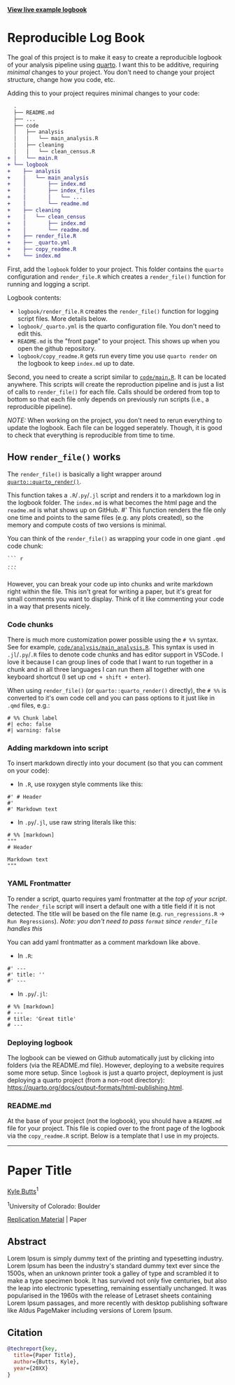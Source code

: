 <div class="center">
  <a href='https://kylebutts.github.io/repro_project'><b>View live example logbook</b></a>
</div>

# Reproducible Log Book

The goal of this project is to make it easy to create a reproducible logbook of your analysis pipeline using [quarto](https://quarto.org/). I want this to be additive, requiring *minimal* changes to your project. You don't need to change your project structure, change how you code, etc. 

Adding this to your project requires minimal changes to your code:

```diff
  .
  ├── README.md
  ├── ...
  ├── code
  │   ├── analysis
  │   │   └── main_analysis.R
  │   ├── cleaning
  │   │   └── clean_census.R
+ │   └── main.R
+ └── logbook
+    ├── analysis
+    │   └── main_analysis
+    │       ├── index.md
+    │       ├── index_files
+    │       │   └── ...
+    │       └── readme.md
+    ├── cleaning
+    │   └── clean_census
+    │       ├── index.md
+    │       └── readme.md
+    ├── render_file.R
+    ├── _quarto.yml
+    ├── copy_readme.R
+    └── index.md
```

First, add the `logbook` folder to your project. This folder contains the `quarto` configuration and `render_file.R` which creates a `render_file()` function for running and logging a script.

Logbook contents:
- `logbook/render_file.R` creates the `render_file()` function for logging script files. More details below.
- `logbook/_quarto.yml` is the quarto configuration file. You don't need to edit this.
- `README.md` is the "front page" to your project. This shows up when you open the github repository. 
- `logbook/copy_readme.R` gets run every time you use `quarto render` on the logbook to keep `index.md` up to date.

Second, you need to create a script similar to [`code/main.R`](https://github.com/kylebutts/repro_project/blob/main/code/main.R). It can be located anywhere. This scripts will create the reproduction pipeline and is just a list of calls to `render_file()` for each file. Calls should be ordered from top to bottom so that each file only depends on previously run scripts (i.e., a reproducible pipeline). 

*NOTE:* When working on the project, you don't need to rerun everything to update the logbook. Each file can be logged seperately. Though, it is good to check that everything is reproducible from time to time. 


## How `render_file()` works

The `render_file()` is basically a light wrapper around [`quarto::quarto_render()`](https://quarto.org/docs/prerelease/1.4/script.html).

This function takes a `.R`/`.py`/`.jl` script and renders it to a markdown log in the logbook folder. The `index.md` is what becomes the html page and the `readme.md` is what shows up on GitHub. #' This function renders the file only one time and points to the same files (e.g. any plots created), so the memory and compute costs of two versions is minimal. 

You can think of the `render_file()` as wrapping your code in one giant `.qmd` code chunk: 
`````
``` r
...
```
`````

However, you can break your code up into chunks and write markdown right within the file. This isn't great for writing a paper, but it's great for small comments you want to display. Think of it like commenting your code in a way that presents nicely. 

### Code chunks

There is much more customization power possible using the `# %%` syntax. See for example, [`code/analysis/main_analysis.R`](https://github.com/kylebutts/repro_project/blob/main/code/analysis/main_analysis.R). This syntax is used in `.jl`/`.py`/`.R` files to denote code chunks and has editor support in VSCode. I love it because I can group lines of code that I want to run together in a chunk and in all three languages I can run them all together with one keyboard shortcut (I set up `cmd + shift + enter`).

When using `render_file()` (or `quarto::quarto_render()` directly), the `# %%` is converted to it's own code cell and you can pass options to it just like in `.qmd` files, e.g.:
```
# %% Chunk label
#| echo: false
#| warning: false
```

### Adding markdown into script

To insert markdown directly into your document (so that you can comment on your code):

- In `.R`, use roxygen style comments like this:
```
#' # Header
#'
#' Markdown text
```

- In `.py`/`.jl`, use raw string literals like this:
```
# %% [markdown]
"""
# Header

Markdown text
"""
```


### YAML Frontmatter

To render a script, quarto requires yaml frontmatter at the *top of your script*. The `render_file` script will insert a default one with a title field if it is not detected. The title will be based on the file name (e.g. `run_regressions.R` -> `Run Regressions`). *Note: you don't need to pass `format` since `render_file` handles this* 

You can add yaml frontmatter as a comment markdown like above. 

- In `.R`: 
```
#' ---
#' title: ''
#' ---
```

- In `.py`/`.jl`:
```
# %% [markdown]
# ---
# title: 'Great title'
# ---
```


### Deploying logbook

The logbook can be viewed on Github automatically just by clicking into folders (via the README.md file). However, deploying to a website requires some more setup. Since `logbook` is just a quarto project, deployment is just deploying a quarto project (from a non-root directory): https://quarto.org/docs/output-formats/html-publishing.html.

### README.md

At the base of your project (not the logbook), you should have a `README.md` file for your project. This file is copied over to the front page of the logbook via the `copy_readme.R` script. Below is a template that I use in my projects.


---
# Paper Title

[Kyle Butts](https://www.kylebutts.com/)<sup>1</sup>

<sup>1</sup>University of Colorado: Boulder

[Replication Material]() | Paper


## Abstract

Lorem Ipsum is simply dummy text of the printing and typesetting industry. Lorem Ipsum has been the industry's standard dummy text ever since the 1500s, when an unknown printer took a galley of type and scrambled it to make a type specimen book. It has survived not only five centuries, but also the leap into electronic typesetting, remaining essentially unchanged. It was popularised in the 1960s with the release of Letraset sheets containing Lorem Ipsum passages, and more recently with desktop publishing software like Aldus PageMaker including versions of Lorem Ipsum.

## Citation

```bib
@techreport{key,
  title={Paper Title},
  author={Butts, Kyle},
  year={20XX}
}
```


